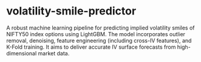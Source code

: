 # volatility-smile-predictor
A robust machine learning pipeline for predicting implied volatility smiles of NIFTY50 index options using LightGBM. The model incorporates outlier removal, denoising, feature engineering (including cross-IV features), and K-Fold training. It aims to deliver accurate IV surface forecasts from high-dimensional market data.

